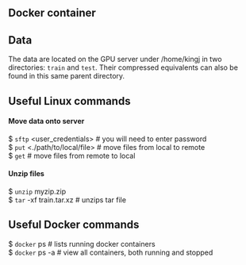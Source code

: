 ## Docker container


## Data
The data are located on the GPU server under /home/kingj in two directories: `train` and `test`. Their compressed equivalents can also be found in this same parent directory.

## Useful Linux commands
#### Move data onto server
$ `sftp` <user_credentials> # you will need to enter password <br>
$ `put` <./path/to/local/file> # move files from local to remote <br>
$ `get` <filename> # move files from remote to local

#### Unzip files
$ `unzip` myzip.zip <br>
$ `tar` -xf train.tar.xz # unzips tar file

## Useful Docker commands
$ `docker` ps  # lists running docker containers <br>
$ `docker` ps -a # view all containers, both running and stopped